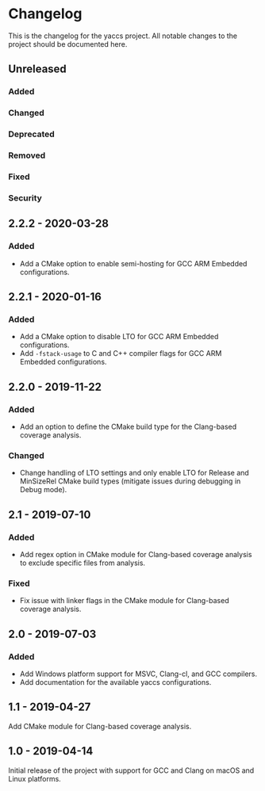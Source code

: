 # Changelog #
This is the changelog for the yaccs project. All notable changes to the project should be documented here.


## Unreleased
### Added
### Changed
### Deprecated
### Removed
### Fixed
### Security


## 2.2.2 - 2020-03-28

### Added
- Add a CMake option to enable semi-hosting for GCC ARM Embedded configurations.


## 2.2.1 - 2020-01-16

### Added
- Add a CMake option to disable LTO for GCC ARM Embedded configurations.
- Add `-fstack-usage` to C and C++ compiler flags for GCC ARM Embedded configurations.


## 2.2.0 - 2019-11-22

### Added
- Add an option to define the CMake build type for the Clang-based coverage analysis.

### Changed
- Change handling of LTO settings and only enable LTO for Release and MinSizeRel CMake build types (mitigate issues during debugging in Debug mode).


## 2.1 - 2019-07-10

### Added
- Add regex option in CMake module for Clang-based coverage analysis to exclude specific files from analysis.

### Fixed
- Fix issue with linker flags in the CMake module for Clang-based coverage analysis.


## 2.0 - 2019-07-03

### Added
- Add Windows platform support for MSVC, Clang-cl, and GCC compilers.
- Add documentation for the available yaccs configurations.


## 1.1 - 2019-04-27
Add CMake module for Clang-based coverage analysis.


## 1.0 - 2019-04-14
Initial release of the project with support for GCC and Clang on macOS and Linux platforms.
